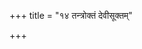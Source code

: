 +++
title = "१४ तन्त्रोक्तं देवीसूक्तम्"

+++

<div class="js_include" url="/purANam/shAktam/durgA-saptashatI/goraxapura-pAThaH/hindy-anuvAdaH/03_durgAsaptashatI/03_uttara-charitam/deva-prArthanA"  newLevelForH1="5" includeTitle="false"> </div>  
